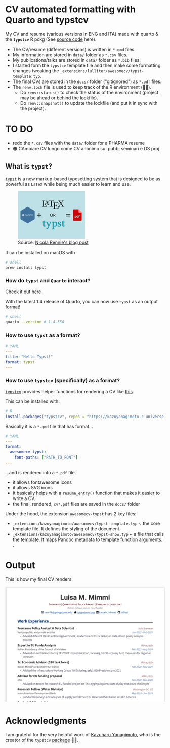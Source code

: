 # CV automated formatting with Quarto and typstcv

My CV and resume (various versions in ENG and ITA) made with quarto & the **`typstcv`** R pckg (See [source code](https://github.com/kazuyanagimoto/typstcv) here). 

+ The CV/resume (different versions) is written in `*.qmd` files.
+ My information are stored in `data/` folder as `*.csv` files.
+ My publications/talks are stored in `data/` folder as `*.bib` files.
+ I started form the `typstcv` template file and then make some formatting changes tweaking the `_extensions/lulliter/awesomecv/typst-template.typ`. 
+ The final CVs are stored in the `docs/` folder ("gitignored") as `*.pdf` files.
+ The `renv.lock` file is used to keep track of the R environment (🤞🏻).
	- Do `renv::status()` to check the status of the environment (project may be ahead or behind the lockfile).
	- Do `renv::snapshot()` to update the lockfile (and put it in sync with the project).

# TO DO 

+ redo the `*.csv` files with the `data/` folder for a PHARMA resume
+ 🟠 CAmbiare CV lungo come CV anonimo su: pubb, seminari e DS proj

## What is `typst`?

[`typst`](https://github.com/typst/typst) is a new markup-based typesetting system that is designed to be as powerful as `LaTeX` while being much easier to learn and use.

<!-- ![Source: [Nicola Rennie's blog post](https://nrennie.rbind.io/blog/pdf-quarto/making-pdf-with-quarto-typst-latex/)](images/typst.png){width=50%} -->
<!-- <img src="images/typst.png" alt="Source: Nicola Rennie's blog post" width="50%"/> -->
<figure>
  <img src="assets/img/typst.png" alt="Typst diagram" width="50%"/>
  <figcaption>Source: <a href="https://nrennie.rbind.io/blog/pdf-quarto/making-pdf-with-quarto-typst-latex/">Nicola Rennie's blog post</a></figcaption>
</figure>
It can be installed on macOS with

``` bash
# shell
brew install typst
```

### How do `typst` and `Quarto` interact?

Check it out [here](https://quarto.org/docs/output-formats/typst.html)

With the latest 1.4 release of Quarto, you can now use `typst` as an output format!

``` bash
# shell
quarto --version # 1.4.550
```

### How to use `typst` as a format?

``` yaml
# YAML
---
title: "Hello Typst!"
format: typst
---
```

### How to use `typstcv` (specifically) as a format?

[`typstcv`](https://kazuyanagimoto.com/typstcv/) provides helper functions for rendering a CV like [this](kazuyanagimoto/quarto-awesomecv-typst).

This can be installed with:

``` r
# R
install.packages("typstcv", repos = "https://kazuyanagimoto.r-universe.dev") 
```

Basically it is a `*.qmd` file that has format...

``` yaml
# YAML 
---
format:
  awesomecv-typst:
    font-paths: ["PATH_TO_FONT"]
---    
```

...and is rendered into a `*.pdf` file.

-   it allows fontawesome icons
-   it allows SVG icons
-   it basically helps with a `resume_entry()` function that makes it easier to write a CV.
-   the final, rendered, `cv*.pdf` files are saved in the `docs/` folder

Under the hood, the extension `awesomecv-typst` has 2 key files: 

+ `_extensions/kazuyanagimoto/awesomecv/typst-template.typ` \~ the core template file. It defines the styling of the document. 
+ `_extensions/kazuyanagimoto/awesomecv/typst-show.typ` \~ a file that calls the template. It maps Pandoc metadata to template function arguments. .

# Output 
This is how my final CV renders:

<!-- <iframe src="docs/LMM_CV_eng.pdf#view=FitH" width="100%" height="500px" style="border:none;"></iframe> -->
![CV Preview](assets/img/cv-preview-image.png)

# Acknowledgments

I am grateful for the very helpful work of [Kazuharu Yanagimoto](https://kazuyanagimoto.com/), who is the creator of the `typstcv` [package](https://kazuyanagimoto.com/typstcv/) 👏🏻.
